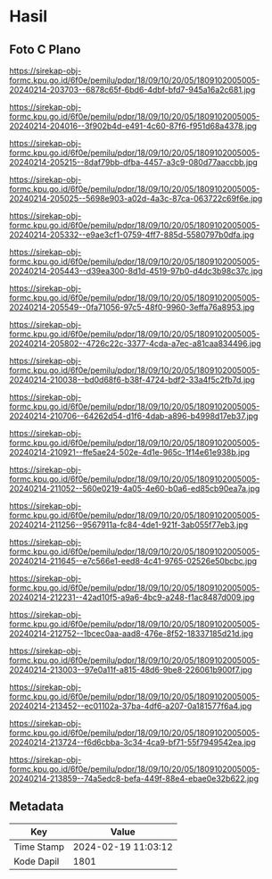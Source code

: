 # Hasil

## Foto C Plano

https://sirekap-obj-formc.kpu.go.id/6f0e/pemilu/pdpr/18/09/10/20/05/1809102005005-20240214-203703--6878c65f-6bd6-4dbf-bfd7-945a16a2c681.jpg

https://sirekap-obj-formc.kpu.go.id/6f0e/pemilu/pdpr/18/09/10/20/05/1809102005005-20240214-204016--3f902b4d-e491-4c60-87f6-f951d68a4378.jpg

https://sirekap-obj-formc.kpu.go.id/6f0e/pemilu/pdpr/18/09/10/20/05/1809102005005-20240214-205215--8daf79bb-dfba-4457-a3c9-080d77aaccbb.jpg

https://sirekap-obj-formc.kpu.go.id/6f0e/pemilu/pdpr/18/09/10/20/05/1809102005005-20240214-205025--5698e903-a02d-4a3c-87ca-063722c69f6e.jpg

https://sirekap-obj-formc.kpu.go.id/6f0e/pemilu/pdpr/18/09/10/20/05/1809102005005-20240214-205332--e9ae3cf1-0759-4ff7-885d-5580797b0dfa.jpg

https://sirekap-obj-formc.kpu.go.id/6f0e/pemilu/pdpr/18/09/10/20/05/1809102005005-20240214-205443--d39ea300-8d1d-4519-97b0-d4dc3b98c37c.jpg

https://sirekap-obj-formc.kpu.go.id/6f0e/pemilu/pdpr/18/09/10/20/05/1809102005005-20240214-205549--0fa71056-97c5-48f0-9960-3effa76a8953.jpg

https://sirekap-obj-formc.kpu.go.id/6f0e/pemilu/pdpr/18/09/10/20/05/1809102005005-20240214-205802--4726c22c-3377-4cda-a7ec-a81caa834496.jpg

https://sirekap-obj-formc.kpu.go.id/6f0e/pemilu/pdpr/18/09/10/20/05/1809102005005-20240214-210038--bd0d68f6-b38f-4724-bdf2-33a4f5c2fb7d.jpg

https://sirekap-obj-formc.kpu.go.id/6f0e/pemilu/pdpr/18/09/10/20/05/1809102005005-20240214-210706--64262d54-d1f6-4dab-a896-b4998d17eb37.jpg

https://sirekap-obj-formc.kpu.go.id/6f0e/pemilu/pdpr/18/09/10/20/05/1809102005005-20240214-210921--ffe5ae24-502e-4d1e-965c-1f14e61e938b.jpg

https://sirekap-obj-formc.kpu.go.id/6f0e/pemilu/pdpr/18/09/10/20/05/1809102005005-20240214-211052--560e0219-4a05-4e60-b0a6-ed85cb90ea7a.jpg

https://sirekap-obj-formc.kpu.go.id/6f0e/pemilu/pdpr/18/09/10/20/05/1809102005005-20240214-211256--9567911a-fc84-4de1-921f-3ab055f77eb3.jpg

https://sirekap-obj-formc.kpu.go.id/6f0e/pemilu/pdpr/18/09/10/20/05/1809102005005-20240214-211645--e7c566e1-eed8-4c41-9765-02526e50bcbc.jpg

https://sirekap-obj-formc.kpu.go.id/6f0e/pemilu/pdpr/18/09/10/20/05/1809102005005-20240214-212231--42ad10f5-a9a6-4bc9-a248-f1ac8487d009.jpg

https://sirekap-obj-formc.kpu.go.id/6f0e/pemilu/pdpr/18/09/10/20/05/1809102005005-20240214-212752--1bcec0aa-aad8-476e-8f52-18337185d21d.jpg

https://sirekap-obj-formc.kpu.go.id/6f0e/pemilu/pdpr/18/09/10/20/05/1809102005005-20240214-213003--97e0a11f-a815-48d6-9be8-226061b900f7.jpg

https://sirekap-obj-formc.kpu.go.id/6f0e/pemilu/pdpr/18/09/10/20/05/1809102005005-20240214-213452--ec01102a-37ba-4df6-a207-0a181577f6a4.jpg

https://sirekap-obj-formc.kpu.go.id/6f0e/pemilu/pdpr/18/09/10/20/05/1809102005005-20240214-213724--f6d6cbba-3c34-4ca9-bf71-55f7949542ea.jpg

https://sirekap-obj-formc.kpu.go.id/6f0e/pemilu/pdpr/18/09/10/20/05/1809102005005-20240214-213859--74a5edc8-befa-449f-88e4-ebae0e32b622.jpg


## Metadata

| Key        | Value               |
| ---------- | ------------------- |
| Time Stamp | 2024-02-19 11:03:12 |
| Kode Dapil | 1801                |



